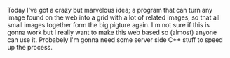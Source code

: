 Today I've got a crazy but marvelous idea; a program that can turn any image found on the web into a grid with a lot of related images, so that all small images together form the big pigture again. I'm not sure if this is gonna work but I really want to make this web based so (almost) anyone can use it. Probabely I'm gonna need some server side C++ stuff to speed up the process.
